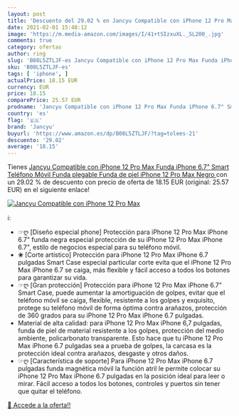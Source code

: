 ```yaml
---
layout: post
title: 'Descuento del 29.02 % en Jancyu Compatible con iPhone 12 Pro Max '
date: 2021-02-01 15:48:12
image: 'https://m.media-amazon.com/images/I/41+tSIzxuXL._SL200_.jpg'
comments: true
category: ofertas
author: ring
slug: 'B08L5ZTLJF-es Jancyu Compatible con iPhone 12 Pro Max Funda iPhone 6.7"...'
sku: 'B08L5ZTLJF-es'
tags: [ 'iphone', ]
actualPrice: 18.15 EUR
currency: EUR
price: 18.15
comparePrice: 25.57 EUR
prodname: 'Jancyu Compatible con iPhone 12 Pro Max Funda iPhone 6.7" Smart Teléfono Móvil Funda plegable Funda de piel  iPhone 12 Pro Max  Negro '
country: 'es'
flag: '🇪🇸'
brand: 'Jancyu'
buyurl: 'https://www.amazon.es/dp/B08L5ZTLJF/?tag=tolees-21'
descuento: '29.02'
average: '18.15'
---
```


Tienes [Jancyu Compatible con iPhone 12 Pro Max Funda iPhone 6.7" Smart Teléfono Móvil Funda plegable Funda de piel  iPhone 12 Pro Max  Negro ](https://www.amazon.es/dp/B08L5ZTLJF/?tag=tolees-21) con un 29.02 % de descuento con precio de oferta de 18.15 EUR (original: 25.57 EUR) en el siguiente enlace!

[![Jancyu Compatible con iPhone 12 Pro Max ](https://m.media-amazon.com/images/I/41+tSIzxuXL._SL200_.jpg)](https://www.amazon.es/dp/B08L5ZTLJF/?tag=tolees-21)

ℹ️:

- ☞ღ [Diseño especial phone] Protección para iPhone 12 Pro Max iPhone 6.7" funda negra especial protección de su iPhone 12 Pro Max iPhone 6.7", estilo de negocios especial para su teléfono móvil.
- ❀ [Corte artístico] Protección para iPhone 12 Pro Max iPhone 6.7 pulgadas Smart Case especial particular corte evita que el iPhone 12 Pro Max iPhone 6.7 se caiga, más flexible y fácil acceso a todos los botones para garantizar su vida.
- ☞ღ [Gran protección] Protección para iPhone 12 Pro Max iPhone 6.7" Smart Case, puede aumentar la amortiguación de golpes, evitar que el teléfono móvil se caiga, flexible, resistente a los golpes y exquisito, protege su teléfono móvil de forma óptima contra arañazos, protección de 360 grados para su iPhone 12 Pro Max iPhone 6.7 pulgadas.
- Material de alta calidad: para iPhone 12 Pro Max iPhone 6,7 pulgadas, funda de piel de material resistente a los golpes, protección del medio ambiente, policarbonato transparente. Esto hace que tu iPhone 12 Pro Max iPhone 6.7 pulgadas sea a prueba de golpes, la carcasa es la protección ideal contra arañazos, desgaste y otros daños.
- ☞ღ [Característica de soporte] Para iPhone 12 Pro Max iPhone 6.7 pulgadas funda magnética móvil la función atril le permite colocar su iPhone 12 Pro Max iPhone 6.7 pulgadas en la posición ideal para leer o mirar. Fácil acceso a todos los botones, controles y puertos sin tener que quitar el teléfono.

[🛒 Accede a la oferta!!](https://www.amazon.es/dp/B08L5ZTLJF/?tag=tolees-21)
